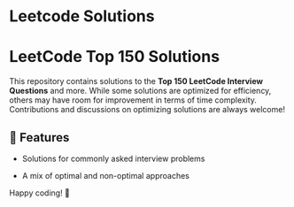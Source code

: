 # Leetcode Solutions


# LeetCode Top 150 Solutions  

This repository contains solutions to the **Top 150 LeetCode Interview Questions** and more. While some solutions are optimized for efficiency, others may have room for improvement in terms of time complexity. Contributions and discussions on optimizing solutions are always welcome!  
 
## 🚀 Features  


- Solutions for commonly asked interview problems
   
- A mix of optimal and non-optimal approaches  


Happy coding! 🚀  

